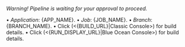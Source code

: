 *Warning! Pipeline is waiting for your approval to proceed.*

• *Application*: {APP_NAME}.
• *Job*: {JOB_NAME}.
• *Branch*: {BRANCH_NAME}.
• Click (<{BUILD_URL}|Classic Console>) for build details.
• Click (<{RUN_DISPLAY_URL}|Blue Ocean Console>) for build details.
